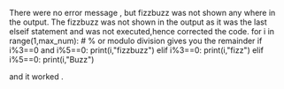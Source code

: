 There were no error message , but fizzbuzz was not shown any where in the output. 
The fizzbuzz was not shown in the output as it was the last elseif statement and was not executed,hence corrected the  code. 
for i in range(1,max_num):
        # % or modulo division gives you the remainder 
        if i%3==0 and i%5==0:
            print(i,"fizzbuzz")
        elif i%3==0:
            print(i,"fizz")
        elif i%5==0:
            print(i,"Buzz") 

and it worked . 